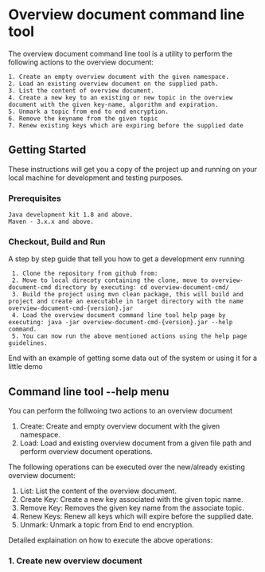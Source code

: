 # Overview document command line tool

The overview document command line tool is a utility to perform the following actions to the overview document:
```
1. Create an empty overview document with the given namespace.
2. Load an existing overview document on the supplied path.
3. List the content of overview document.
4. Create a new key to an existing or new topic in the overview document with the given key-name, algorithm and expiration.
5. Unmark a topic from end to end encryption.
6. Remove the keyname from the given topic
7. Renew existing keys which are expiring before the supplied date
```
## Getting Started

These instructions will get you a copy of the project up and running on your local machine for development and testing purposes.

### Prerequisites

```
Java development kit 1.8 and above.
Maven - 3.x.x and above.
```

### Checkout, Build and Run

A step by step guide that tell you how to get a development env running

```
 1. Clone the repository from github from: 
 2. Move to local direcoty containing the clone, move to overview-document-cmd directory by executing: cd overview-document-cmd/
 3. Build the project using mvn clean package, this will build and project and create an executable in target directory with the name overview-document-cmd-{version}.jar
 4. Load the overview document command line tool help page by executing: java -jar overview-document-cmd-{version}.jar --help command.
 5. You can now run the above mentioned actions using the help page guidelines.
```

End with an example of getting some data out of the system or using it for a little demo

## Command line tool --help menu

You can perform the follwoing two actions to an overview document 
 1. Create: Create and empty overview document with the given namespace.
 2. Load: Load and existing overview document from a given file path and perform overview document operations.
 
The following operations can be executed over the new/already existing overview document:
 1. List: List the content of the overview document.
 2. Create Key: Create a new key associated with the given topic name.
 3. Remove Key: Removes the given key name from the associate topic.
 4. Renew Keys: Renew all keys which will expire before the supplied date.
 5. Unmark: Unmark a topic from End to end encryption.
 
 Detailed explaination on how to execute the above operations:
 
 ### 1. Create new overview document
 
 ```
 ```





